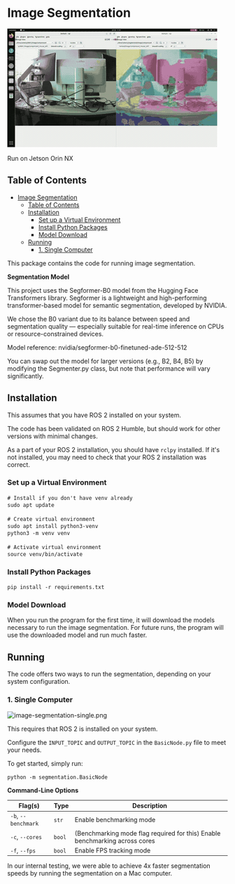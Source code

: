 # Image Segmentation
![segmentation.gif](../../images/segmentation.gif)

Run on Jetson Orin NX

## Table of Contents
<!-- TOC -->
* [Image Segmentation](#image-segmentation)
  * [Table of Contents](#table-of-contents)
  * [Installation](#installation)
    * [Set up a Virtual Environment](#set-up-a-virtual-environment)
    * [Install Python Packages](#install-python-packages)
    * [Model Download](#model-download)
  * [Running](#running)
    * [1. Single Computer](#1-single-computer)
<!-- TOC -->

This package contains the code for running image segmentation.

**Segmentation Model**

This project uses the Segformer-B0 model from the Hugging Face Transformers library. Segformer is a lightweight and high-performing transformer-based model for semantic segmentation, developed by NVIDIA.

We chose the B0 variant due to its balance between speed and segmentation quality — especially suitable for real-time inference on CPUs or resource-constrained devices.

Model reference: nvidia/segformer-b0-finetuned-ade-512-512

You can swap out the model for larger versions (e.g., B2, B4, B5) by modifying the Segmenter.py class, but note that performance will vary significantly.



## Installation

This assumes that you have ROS 2 installed on your system.

The code has been validated on ROS 2 Humble, but should work for other versions with minimal changes.

As a part of your ROS 2 installation, you should have `rclpy` installed.
If it's not installed, you may need to check that your ROS 2 installation was correct.

### Set up a Virtual Environment
```commandline
# Install if you don't have venv already
sudo apt update

# Create virtual environment
sudo apt install python3-venv
python3 -m venv venv

# Activate virtual environment
source venv/bin/activate
```


### Install Python Packages
```commandline
pip install -r requirements.txt
```

### Model Download

When you run the program for the first time, it will download the models necessary to run the image segmentation. For
future runs, the program will use the downloaded model and run much faster.

## Running

The code offers two ways to run the segmentation, depending on your system configuration.

### 1. Single Computer
![image-segmentation-single.png](../media/image-segmentation-single.png)

This requires that ROS 2 is installed on your system.

Configure the `INPUT_TOPIC` and `OUTPUT_TOPIC` in the `BasicNode.py` file to meet your needs.

To get started, simply run:
```commandline
python -m segmentation.BasicNode
```

**Command-Line Options**

| Flag(s)               | Type     | Description                                                                 |
|-----------------------|----------|-----------------------------------------------------------------------------|
| `-b`, `--benchmark`   | `str`    | Enable benchmarking mode                                                    |
| `-c`, `--cores`       | `bool`   | (Benchmarking mode flag required for this) Enable benchmarking across cores |
| `-f`, `--fps`         | `bool`   | Enable FPS tracking mode                                                    |

In our internal testing, we were able to achieve 4x faster segmentation speeds by running the segmentation on a Mac computer.